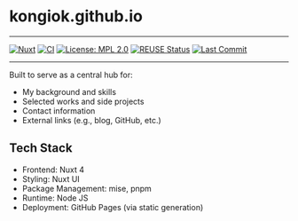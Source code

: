 <!-- SPDX-FileCopyrightText: 2024 Kongiok -->
<!-- SPDX-License-Identifier: MPL-2.0 -->

# kongiok.github.io

---

[![Nuxt](https://img.shields.io/badge/Nuxt-002E3B?logo=nuxt&logoColor=#00DC82)](https://nuxt.com)
[![CI](https://github.com/kongiok/kongiok.github.io/actions/workflows/ci.yml/badge.svg)](https://github.com/kongiok/kongiok.github.io/actions)
[![License: MPL 2.0](https://img.shields.io/badge/License-MPL_2.0-blue?logo=open-source-initiative&logoColor=white)](https://www.mozilla.org/en-US/MPL/2.0/)
[![REUSE Status](https://api.reuse.software/badge/github.com/kongiok/kongiok.github.io)](https://api.reuse.software/info/github.com/kongiok/kongiok.github.io)
[![Last Commit](https://img.shields.io/github/last-commit/kongiok/kongiok.github.io?color=999)](https://github.com/kongiok/kongiok.github.io/commits/main)

---

Built to serve as a central hub for:

- My background and skills
- Selected works and side projects
- Contact information
- External links (e.g., blog, GitHub, etc.)

## Tech Stack

- Frontend: Nuxt 4
- Styling: Nuxt UI
- Package Management: mise, pnpm
- Runtime: Node JS
- Deployment: GitHub Pages (via static generation)
